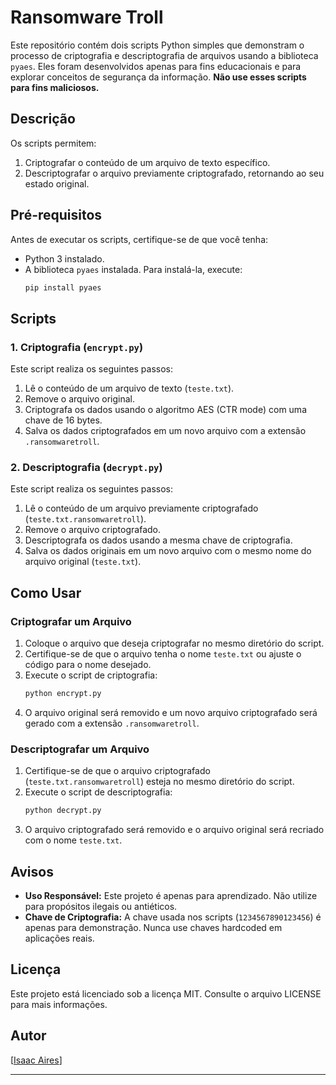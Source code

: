 # Ransomware Troll

Este repositório contém dois scripts Python simples que demonstram o processo de criptografia e descriptografia de arquivos usando a biblioteca `pyaes`. Eles foram desenvolvidos apenas para fins educacionais e para explorar conceitos de segurança da informação. **Não use esses scripts para fins maliciosos.**

## Descrição

Os scripts permitem:

1. Criptografar o conteúdo de um arquivo de texto específico.
2. Descriptografar o arquivo previamente criptografado, retornando ao seu estado original.

## Pré-requisitos

Antes de executar os scripts, certifique-se de que você tenha:

- Python 3 instalado.
- A biblioteca `pyaes` instalada. Para instalá-la, execute:
  ```bash
  pip install pyaes
  ```

## Scripts

### 1. Criptografia (`encrypt.py`)

Este script realiza os seguintes passos:

1. Lê o conteúdo de um arquivo de texto (`teste.txt`).
2. Remove o arquivo original.
3. Criptografa os dados usando o algoritmo AES (CTR mode) com uma chave de 16 bytes.
4. Salva os dados criptografados em um novo arquivo com a extensão `.ransomwaretroll`.

### 2. Descriptografia (`decrypt.py`)

Este script realiza os seguintes passos:

1. Lê o conteúdo de um arquivo previamente criptografado (`teste.txt.ransomwaretroll`).
2. Remove o arquivo criptografado.
3. Descriptografa os dados usando a mesma chave de criptografia.
4. Salva os dados originais em um novo arquivo com o mesmo nome do arquivo original (`teste.txt`).

## Como Usar

### Criptografar um Arquivo

1. Coloque o arquivo que deseja criptografar no mesmo diretório do script.
2. Certifique-se de que o arquivo tenha o nome `teste.txt` ou ajuste o código para o nome desejado.
3. Execute o script de criptografia:
   ```bash
   python encrypt.py
   ```
4. O arquivo original será removido e um novo arquivo criptografado será gerado com a extensão `.ransomwaretroll`.

### Descriptografar um Arquivo

1. Certifique-se de que o arquivo criptografado (`teste.txt.ransomwaretroll`) esteja no mesmo diretório do script.
2. Execute o script de descriptografia:
   ```bash
   python decrypt.py
   ```
3. O arquivo criptografado será removido e o arquivo original será recriado com o nome `teste.txt`.

## Avisos

- **Uso Responsável:** Este projeto é apenas para aprendizado. Não utilize para propósitos ilegais ou antiéticos.
- **Chave de Criptografia:** A chave usada nos scripts (`1234567890123456`) é apenas para demonstração. Nunca use chaves hardcoded em aplicações reais.

## Licença

Este projeto está licenciado sob a licença MIT. Consulte o arquivo LICENSE para mais informações.

## Autor

[[Isaac Aires](https://github.com/Isaac-code-maker)]

---

